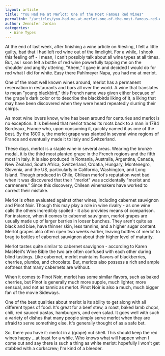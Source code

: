 ```yaml
---
layout: article
title: "You Had Me at Merlot: One of the Most Famous Red Wines"
permalink: "/articles/you-had-me-at-merlot-one-of-the-most-famous-red-wines"
author: Jennifer Jordan
categories:
  - Wine Types
---
```


At the end of last week, after finishing a wine article on Riesling, I felt a little guilty, bad that I had left red wine out of the limelight. For a while, I shook this feeling off - I mean, I can't possibly talk about all wine types at all times. But, as I soon felt a bottle of red wine powerfully tapping me on the shoulder and angrily uttering, "Ahem," I gave in and decided I would do for red what I did for white. Easy there Pahlmeyer Napa, you had me at merlot.

One of the most well known wines around, merlot has a permanent reservation in restaurants and bars all over the world. A wine that translates to mean "young blackbird," this French name was given either because of the grape's dark color or to describe the blackbirds liking of it, a liking that may have been discovered when they were heard repeatedly slurring their chirps.

As most wine lovers know, wine has been around for centuries and merlot is no exception. It is believed that merlot traces its roots back to a man in 1784 Bordeaux, France who, upon consuming it, quickly named it as one of the best. By the 1800's, the merlot grape was planted in several wine regions of France and eventually made it to Italy and Switzerland.

These days, merlot is a staple wine in several areas. Wearing the bronze medal, it is the third most planted grape in the French regions and the fifth most in Italy. It is also produced in Romania, Australia, Argentina, Canada, New Zealand, South Africa, Switzerland, Croatia, Hungary, Montenegro, Slovenia, and the US, particularly in California, Washington, and Long Island. Though produced in Chile, Chilean merlot's reputation went bad when it was discovered that their "merlot" was accidentally "merlot and carmenere." Since this discovery, Chilean winemakers have worked to correct their mistake.

Merlot is often evaluated against other wines, including cabernet sauvignon and Pinot Noir. Though this may play a role in wine rivalry - as one wine calls the others incredibly spoiled - it also provides means of comparison. For instance, when it comes to cabernet sauvignon, merlot grapes are usually made up of larger berries in looser bunches. They aren't quite as black and blue, have thinner skin, less tannins, and a higher sugar content. Merlot grapes also often ripen two weeks earlier, leaving bottles of merlot to brag to bottles of cabernet sauvignon about their higher level of maturity.

Merlot tastes quite similar to cabernet sauvignon - according to Karen MacNeil's Wine Bible the two are often confused with each other during blind tastings. Like cabernet, merlot maintains flavors of blackberries, cherries, plumbs, and chocolate. But, merlots also possess a rich and ample softness that many cabernets are without.

When it comes to Pinot Noir, merlot has some similar flavors, such as baked cherries, but Pinot is generally much more supple, much lighter, more sensual, and not as tannic as merlot. Pinot Noir is also a much, much bigger fan of the movie Sideways.

One of the best qualities about merlot is its ability to get along with all different types of food. It's great for a beef stew, a roast, baked lamb chops, chili, red sauced pastas, hamburgers, and even salad. It goes well with such a variety of dishes that many people simply serve merlot when they are afraid to serve something else. It's generally thought of as a safe bet.

So, there you have it: merlot in a (grape) nut shell. This should keep the red wines happy ...at least for a while. Who knows what will happen when I come out and say there is such a thing as white merlot: hopefully I won't get stabbed with a corkscrew; I'm kind of a bleeder.
